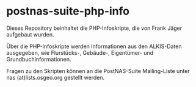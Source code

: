 # postnas-suite-php-info

Dieses Repository beinhaltet die PHP-Infoskripte, die von Frank Jäger aufgebaut wurden.

Über die PHP-Infoskripte werden Informationen aus den ALKIS-Daten ausgegeben, wie Flurstücks-, Gebäude-, Eigentümer- und Grundbuchinformationen.

Fragen zu den Skripten können an die PostNAS-Suite Mailing-Liste unter nas (at)lists.osgeo.org gestellt werden.
